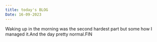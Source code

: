 ```yaml
---
title: today's BLOG
Date: 16-09-2023
--- 
```

 Waking up in the morning was the second hardest part but  some how I managed it.And the day pretty normal.FIN  
 
